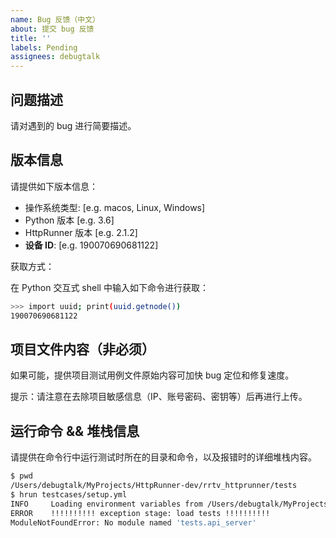 ```yaml
---
name: Bug 反馈（中文）
about: 提交 bug 反馈
title: ''
labels: Pending
assignees: debugtalk
---
```


## 问题描述

请对遇到的 bug 进行简要描述。

## 版本信息

请提供如下版本信息：

 - 操作系统类型: [e.g. macos, Linux, Windows]
 - Python 版本 [e.g. 3.6]
 - HttpRunner 版本 [e.g. 2.1.2]
 - **设备 ID**: [e.g. 190070690681122]

获取方式：

在 Python 交互式 shell 中输入如下命令进行获取：

```bash
>>> import uuid; print(uuid.getnode())
190070690681122
```

## 项目文件内容（非必须）

如果可能，提供项目测试用例文件原始内容可加快 bug 定位和修复速度。

提示：请注意在去除项目敏感信息（IP、账号密码、密钥等）后再进行上传。

## 运行命令 && 堆栈信息

请提供在命令行中运行测试时所在的目录和命令，以及报错时的详细堆栈内容。

```bash
$ pwd
/Users/debugtalk/MyProjects/HttpRunner-dev/rrtv_httprunner/tests
$ hrun testcases/setup.yml
INFO     Loading environment variables from /Users/debugtalk/MyProjects/HttpRunner-dev/HttpRunner/tests/.env
ERROR    !!!!!!!!!! exception stage: load tests !!!!!!!!!!
ModuleNotFoundError: No module named 'tests.api_server'
```
